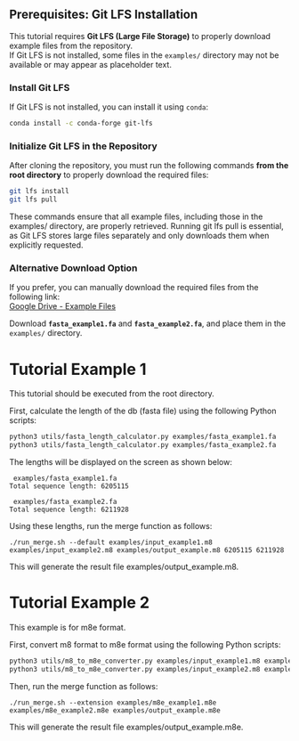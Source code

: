 ## Prerequisites: Git LFS Installation

This tutorial requires **Git LFS (Large File Storage)** to properly download example files from the repository.  
If Git LFS is not installed, some files in the `examples/` directory may not be available or may appear as placeholder text.

### Install Git LFS

If Git LFS is not installed, you can install it using `conda`:

```bash
conda install -c conda-forge git-lfs
```

### Initialize Git LFS in the Repository

After cloning the repository, you must run the following commands **from the root directory** to properly download the required files:

```bash
git lfs install
git lfs pull
```

These commands ensure that all example files, including those in the examples/ directory, are properly retrieved.
Running git lfs pull is essential, as Git LFS stores large files separately and only downloads them when explicitly requested.



### Alternative Download Option  

If you prefer, you can manually download the required files from the following link:  
[Google Drive - Example Files](https://drive.google.com/drive/folders/12SUcbIlfDfh0tVNxh7crxiVo5pUpWvdy?usp=sharing)  

Download **`fasta_example1.fa`** and **`fasta_example2.fa`**, and place them in the `examples/` directory.



# Tutorial Example 1

This tutorial should be executed from the root directory.

First, calculate the length of the db (fasta file) using the following Python scripts:

```bash
python3 utils/fasta_length_calculator.py examples/fasta_example1.fa
python3 utils/fasta_length_calculator.py examples/fasta_example2.fa
```

The lengths will be displayed on the screen as shown below:
```
 examples/fasta_example1.fa
Total sequence length: 6205115

 examples/fasta_example2.fa
Total sequence length: 6211928
```

Using these lengths, run the merge function as follows:
```
./run_merge.sh --default examples/input_example1.m8 examples/input_example2.m8 examples/output_example.m8 6205115 6211928
```

This will generate the result file examples/output_example.m8.



# Tutorial Example 2

This example is for m8e format.

First, convert m8 format to m8e format using the following Python scripts:

```bash
python3 utils/m8_to_m8e_converter.py examples/input_example1.m8 examples/fasta_example1.fa examples/m8e_example1.m8e
python3 utils/m8_to_m8e_converter.py examples/input_example2.m8 examples/fasta_example2.fa examples/m8e_example2.m8e
```

Then, run the merge function as follows:
```
./run_merge.sh --extension examples/m8e_example1.m8e examples/m8e_example2.m8e examples/output_example.m8e
```

This will generate the result file examples/output_example.m8e.

